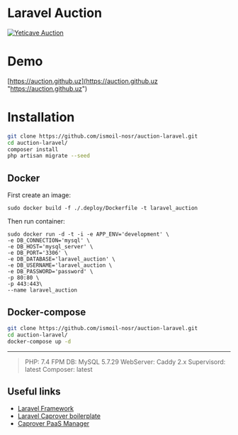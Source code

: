 # Laravel Auction
[![Yeticave Auction](https://auction.github.uz/img/screenshot.jpg "Yeticave Auction")](https://auction.github.uz/ "Yeticave Auction")

# Demo
[https://auction.github.uz](https://auction.github.uz "https://auction.github.uz")

# Installation
```bash
git clone https://github.com/ismoil-nosr/auction-laravel.git
cd auction-laravel/
composer install
php artisan migrate --seed
```

## Docker
First create an image:

    sudo docker build -f ./.deploy/Dockerfile -t laravel_auction

Then run container:

    sudo docker run -d -t -i -e APP_ENV='development' \ 
    -e DB_CONNECTION='mysql' \
    -e DB_HOST='mysql_server' \
    -e DB_PORT='3306' \
    -e DB_DATABASE='laravel_auction' \
    -e DB_USERNAME='laravel_auction \
	-e DB_PASSWORD='password' \
    -p 80:80 \
	-p 443:443\
    --name laravel_auction

## Docker-compose
```bash
git clone https://github.com/ismoil-nosr/auction-laravel.git
cd auction-laravel/
docker-compose up -d
```

------------

>PHP: 7.4 FPM
DB: MySQL 5.7.29
WebServer: Caddy 2.x
Supervisord: latest
Composer: latest


## Useful links
- [Laravel Framework](https://github.com/laravel/framework "Laravel Framework")
- [Laravel Caprover boilerplate](https://github.com/jackbrycesmith/laravel-caprover-template "Laravel Caprover boilerplate")
- [Caprover PaaS Manager](https://github.com/caprover/caprover "Caprover PaaS Manager")